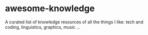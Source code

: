 # awesome-knowledge
A curated list of knowledge resources of all the things I like: tech and coding, linguistics, graphics, music ...
